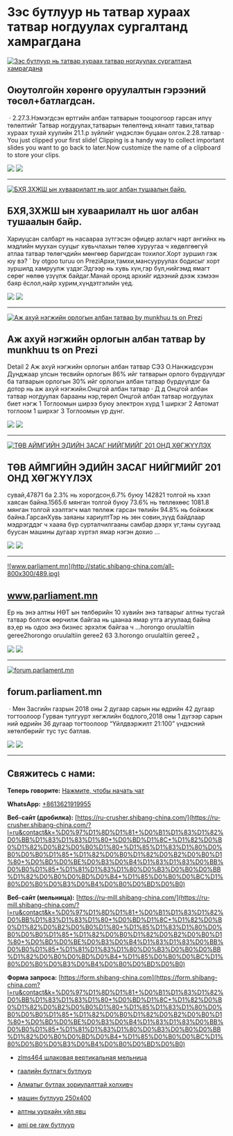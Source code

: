# Зэс бутлуур нь татвар хураах татвар ногдуулах сургалтанд хамрагдана

<a href="https://swt.shibang-china.com/?l=ru&img&k=%D0%97%D1%8D%D1%81+%D0%B1%D1%83%D1%82%D0%BB%D1%83%D1%83%D1%80+%D0%BD%D1%8C+%D1%82%D0%B0%D1%82%D0%B2%D0%B0%D1%80+%D1%85%D1%83%D1%80%D0%B0%D0%B0%D1%85+%D1%82%D0%B0%D1%82%D0%B2%D0%B0%D1%80+%D0%BD%D0%BE%D0%B3%D0%B4%D1%83%D1%83%D0%BB%D0%B0%D1%85+%D1%81%D1%83%D1%80%D0%B3%D0%B0%D0%BB%D1%82%D0%B0%D0%BD%D0%B4+%D1%85%D0%B0%D0%BC%D1%80%D0%B0%D0%B3%D0%B4%D0%B0%D0%BD%D0%B0" target="_blank">![Зэс бутлуур нь татвар хураах татвар ногдуулах сургалтанд хамрагдана](http://static.shibang-china.com/all-800x300/71.jpg)</a>

## Оюутолгойн хөрөнгө оруулалтын гэрээний төсөл+батлагдсан.
&nbsp;&#0183;&#32;2.27.3.Нэмэгдсэн өртгийн албан татварын тооцоогоор гарсан илүү төлөлтийг Татвар ногдуулах,татварын төлөлтөнд хяналт тавих,татвар хураах тухай хуулийн 21.1.р зүйлийг үндэслэн буцаан олгох.2.28.татвар&nbsp;&#0183;&#32;You just clipped your first slide! Clipping is a handy way to collect important slides you want to go back to later.Now customize the name of a clipboard to store your clips.


<a href="https://whatsapp.shibangsoft.com/WhatsApp.php" target="_blank" title="WhatsApp">![](http://static.shibang-china.com/icon/whatsapp.png)</a> <a href="https://swt.shibang-china.com/?l=ru&icon&k=%D0%97%D1%8D%D1%81+%D0%B1%D1%83%D1%82%D0%BB%D1%83%D1%83%D1%80+%D0%BD%D1%8C+%D1%82%D0%B0%D1%82%D0%B2%D0%B0%D1%80+%D1%85%D1%83%D1%80%D0%B0%D0%B0%D1%85+%D1%82%D0%B0%D1%82%D0%B2%D0%B0%D1%80+%D0%BD%D0%BE%D0%B3%D0%B4%D1%83%D1%83%D0%BB%D0%B0%D1%85+%D1%81%D1%83%D1%80%D0%B3%D0%B0%D0%BB%D1%82%D0%B0%D0%BD%D0%B4+%D1%85%D0%B0%D0%BC%D1%80%D0%B0%D0%B3%D0%B4%D0%B0%D0%BD%D0%B0" target="_blank">![](http://static.shibang-china.com/icon/chat-ru.png)</a>

---

<a href="https://swt.shibang-china.com/?l=ru&img&k=%D0%97%D1%8D%D1%81+%D0%B1%D1%83%D1%82%D0%BB%D1%83%D1%83%D1%80+%D0%BD%D1%8C+%D1%82%D0%B0%D1%82%D0%B2%D0%B0%D1%80+%D1%85%D1%83%D1%80%D0%B0%D0%B0%D1%85+%D1%82%D0%B0%D1%82%D0%B2%D0%B0%D1%80+%D0%BD%D0%BE%D0%B3%D0%B4%D1%83%D1%83%D0%BB%D0%B0%D1%85+%D1%81%D1%83%D1%80%D0%B3%D0%B0%D0%BB%D1%82%D0%B0%D0%BD%D0%B4+%D1%85%D0%B0%D0%BC%D1%80%D0%B0%D0%B3%D0%B4%D0%B0%D0%BD%D0%B0" target="_blank">![БХЯ,ЗХЖШ ын хуваарилалт нь шог албан тушаалын байр.](http://static.shibang-china.com/all-800x300/845.jpg)</a>

## БХЯ,ЗХЖШ ын хуваарилалт нь шог албан тушаалын байр.
Хариуцсан салбарт нь насаараа зүтгэсэн офицер ахлагч нарт ангийнх нь мэдлийн муухан сууцыг хувьчлахын төлөө хуруугаа ч хөдөлгөөгүй атлаа татвар төлөгчдийн мөнгөөр баригдсан тохилог.Хорт зуршил гэж юу вэ? ` by otgoo turuu on PreziАрхи,тамхи,мансууруулах бодисыг хорт зуршилд хамруулж үздэг.Эдгээр нь хувь хүн,гэр бүл,нийгэмд ямагт сөрөг нөлөө үзүүлж байдаг.Манай оронд архийг идээний дээж хэмээн баяр ёслол,найр хурим,хүндэтгэлийн үед.


<a href="https://whatsapp.shibangsoft.com/WhatsApp.php" target="_blank" title="WhatsApp">![](http://static.shibang-china.com/icon/whatsapp.png)</a> <a href="https://swt.shibang-china.com/?l=ru&icon&k=%D0%97%D1%8D%D1%81+%D0%B1%D1%83%D1%82%D0%BB%D1%83%D1%83%D1%80+%D0%BD%D1%8C+%D1%82%D0%B0%D1%82%D0%B2%D0%B0%D1%80+%D1%85%D1%83%D1%80%D0%B0%D0%B0%D1%85+%D1%82%D0%B0%D1%82%D0%B2%D0%B0%D1%80+%D0%BD%D0%BE%D0%B3%D0%B4%D1%83%D1%83%D0%BB%D0%B0%D1%85+%D1%81%D1%83%D1%80%D0%B3%D0%B0%D0%BB%D1%82%D0%B0%D0%BD%D0%B4+%D1%85%D0%B0%D0%BC%D1%80%D0%B0%D0%B3%D0%B4%D0%B0%D0%BD%D0%B0" target="_blank">![](http://static.shibang-china.com/icon/chat-ru.png)</a>

---

<a href="https://swt.shibang-china.com/?l=ru&img&k=%D0%97%D1%8D%D1%81+%D0%B1%D1%83%D1%82%D0%BB%D1%83%D1%83%D1%80+%D0%BD%D1%8C+%D1%82%D0%B0%D1%82%D0%B2%D0%B0%D1%80+%D1%85%D1%83%D1%80%D0%B0%D0%B0%D1%85+%D1%82%D0%B0%D1%82%D0%B2%D0%B0%D1%80+%D0%BD%D0%BE%D0%B3%D0%B4%D1%83%D1%83%D0%BB%D0%B0%D1%85+%D1%81%D1%83%D1%80%D0%B3%D0%B0%D0%BB%D1%82%D0%B0%D0%BD%D0%B4+%D1%85%D0%B0%D0%BC%D1%80%D0%B0%D0%B3%D0%B4%D0%B0%D0%BD%D0%B0" target="_blank">![Аж ахуй нэгжийн орлогын албан татвар by munkhuu ts on Prezi](http://static.shibang-china.com/all-800x300/702.jpg)</a>

## Аж ахуй нэгжийн орлогын албан татвар by munkhuu ts on Prezi
Detail 2 Аж ахуй нэгжийн орлогын албан татвар СЭЗ О.Нанжидсүрэн Дунджаар улсын төсвийн орлогын 86% ийг татварын орлого бүрдүүлдэг ба татварын орлогын 30% ийг орлогын албан татвар бүрдүүлдэг ба дотор нь аж ахуй нэгжийн.Онцгой албан татвар&nbsp;&#0183;&#32;Д д Онцгой албан татвар ногдуулах барааны нэр,төрөл Онцгой албан татвар ногдуулах биет нэгж 1 Тоглоомын ширээ буюу электрон хүрд 1 ширхэг 2 Автомат тоглоом 1 ширхэг 3 Тоглоомын үр дүнг.


<a href="https://whatsapp.shibangsoft.com/WhatsApp.php" target="_blank" title="WhatsApp">![](http://static.shibang-china.com/icon/whatsapp.png)</a> <a href="https://swt.shibang-china.com/?l=ru&icon&k=%D0%97%D1%8D%D1%81+%D0%B1%D1%83%D1%82%D0%BB%D1%83%D1%83%D1%80+%D0%BD%D1%8C+%D1%82%D0%B0%D1%82%D0%B2%D0%B0%D1%80+%D1%85%D1%83%D1%80%D0%B0%D0%B0%D1%85+%D1%82%D0%B0%D1%82%D0%B2%D0%B0%D1%80+%D0%BD%D0%BE%D0%B3%D0%B4%D1%83%D1%83%D0%BB%D0%B0%D1%85+%D1%81%D1%83%D1%80%D0%B3%D0%B0%D0%BB%D1%82%D0%B0%D0%BD%D0%B4+%D1%85%D0%B0%D0%BC%D1%80%D0%B0%D0%B3%D0%B4%D0%B0%D0%BD%D0%B0" target="_blank">![](http://static.shibang-china.com/icon/chat-ru.png)</a>

---

<a href="https://swt.shibang-china.com/?l=ru&img&k=%D0%97%D1%8D%D1%81+%D0%B1%D1%83%D1%82%D0%BB%D1%83%D1%83%D1%80+%D0%BD%D1%8C+%D1%82%D0%B0%D1%82%D0%B2%D0%B0%D1%80+%D1%85%D1%83%D1%80%D0%B0%D0%B0%D1%85+%D1%82%D0%B0%D1%82%D0%B2%D0%B0%D1%80+%D0%BD%D0%BE%D0%B3%D0%B4%D1%83%D1%83%D0%BB%D0%B0%D1%85+%D1%81%D1%83%D1%80%D0%B3%D0%B0%D0%BB%D1%82%D0%B0%D0%BD%D0%B4+%D1%85%D0%B0%D0%BC%D1%80%D0%B0%D0%B3%D0%B4%D0%B0%D0%BD%D0%B0" target="_blank">![ТӨВ АЙМГИЙН ЭДИЙН ЗАСАГ НИЙГМИЙГ 201 ОНД ХӨГЖҮҮЛЭХ](http://static.shibang-china.com/all-800x300/69.jpg)</a>

## ТӨВ АЙМГИЙН ЭДИЙН ЗАСАГ НИЙГМИЙГ 201 ОНД ХӨГЖҮҮЛЭХ
сувай,47871 ба 2.3% нь хорогдсон,6.7% буюу 142821 толгой нь хээл хаясан байна.1565.6 мянган толгой буюу 73.6% нь төллөхөөс 1081.8 мянган толгой хээлтэгч мал төллөж гарсан төлийн 94.8% нь бойжиж байна.ГарсанХувь заяаны хариултТэр нь зөн совин,зүүд байдлаар мэдрэгддэг ч хааяа бүр сурталчилгааны самбар дээрх үг,таны суугаад буусан машины дугаар хүртэл ямар нэгэн дохио …


<a href="https://whatsapp.shibangsoft.com/WhatsApp.php" target="_blank" title="WhatsApp">![](http://static.shibang-china.com/icon/whatsapp.png)</a> <a href="https://swt.shibang-china.com/?l=ru&icon&k=%D0%97%D1%8D%D1%81+%D0%B1%D1%83%D1%82%D0%BB%D1%83%D1%83%D1%80+%D0%BD%D1%8C+%D1%82%D0%B0%D1%82%D0%B2%D0%B0%D1%80+%D1%85%D1%83%D1%80%D0%B0%D0%B0%D1%85+%D1%82%D0%B0%D1%82%D0%B2%D0%B0%D1%80+%D0%BD%D0%BE%D0%B3%D0%B4%D1%83%D1%83%D0%BB%D0%B0%D1%85+%D1%81%D1%83%D1%80%D0%B3%D0%B0%D0%BB%D1%82%D0%B0%D0%BD%D0%B4+%D1%85%D0%B0%D0%BC%D1%80%D0%B0%D0%B3%D0%B4%D0%B0%D0%BD%D0%B0" target="_blank">![](http://static.shibang-china.com/icon/chat-ru.png)</a>

---

<a href="https://swt.shibang-china.com/?l=ru&img&k=%D0%97%D1%8D%D1%81+%D0%B1%D1%83%D1%82%D0%BB%D1%83%D1%83%D1%80+%D0%BD%D1%8C+%D1%82%D0%B0%D1%82%D0%B2%D0%B0%D1%80+%D1%85%D1%83%D1%80%D0%B0%D0%B0%D1%85+%D1%82%D0%B0%D1%82%D0%B2%D0%B0%D1%80+%D0%BD%D0%BE%D0%B3%D0%B4%D1%83%D1%83%D0%BB%D0%B0%D1%85+%D1%81%D1%83%D1%80%D0%B3%D0%B0%D0%BB%D1%82%D0%B0%D0%BD%D0%B4+%D1%85%D0%B0%D0%BC%D1%80%D0%B0%D0%B3%D0%B4%D0%B0%D0%BD%D0%B0" target="_blank">![www.parliament.mn](http://static.shibang-china.com/all-800x300/489.jpg)</a>

## www.parliament.mn
Ер нь энэ алтны НӨТ ын төлбөрийн 10 хувийн энэ татварыг алтны тусгай татвар болгож өөрчилж байгаа нь цаанаа ямар утга агуулаад байна вэ,ер нь одоо энэ бизнес эрхэлж байгаа ч …horongo oruulaltiin geree2horongo oruulaltiin geree2 63 3.horongo oruulaltiin geree2  。


<a href="https://whatsapp.shibangsoft.com/WhatsApp.php" target="_blank" title="WhatsApp">![](http://static.shibang-china.com/icon/whatsapp.png)</a> <a href="https://swt.shibang-china.com/?l=ru&icon&k=%D0%97%D1%8D%D1%81+%D0%B1%D1%83%D1%82%D0%BB%D1%83%D1%83%D1%80+%D0%BD%D1%8C+%D1%82%D0%B0%D1%82%D0%B2%D0%B0%D1%80+%D1%85%D1%83%D1%80%D0%B0%D0%B0%D1%85+%D1%82%D0%B0%D1%82%D0%B2%D0%B0%D1%80+%D0%BD%D0%BE%D0%B3%D0%B4%D1%83%D1%83%D0%BB%D0%B0%D1%85+%D1%81%D1%83%D1%80%D0%B3%D0%B0%D0%BB%D1%82%D0%B0%D0%BD%D0%B4+%D1%85%D0%B0%D0%BC%D1%80%D0%B0%D0%B3%D0%B4%D0%B0%D0%BD%D0%B0" target="_blank">![](http://static.shibang-china.com/icon/chat-ru.png)</a>

---

<a href="https://swt.shibang-china.com/?l=ru&img&k=%D0%97%D1%8D%D1%81+%D0%B1%D1%83%D1%82%D0%BB%D1%83%D1%83%D1%80+%D0%BD%D1%8C+%D1%82%D0%B0%D1%82%D0%B2%D0%B0%D1%80+%D1%85%D1%83%D1%80%D0%B0%D0%B0%D1%85+%D1%82%D0%B0%D1%82%D0%B2%D0%B0%D1%80+%D0%BD%D0%BE%D0%B3%D0%B4%D1%83%D1%83%D0%BB%D0%B0%D1%85+%D1%81%D1%83%D1%80%D0%B3%D0%B0%D0%BB%D1%82%D0%B0%D0%BD%D0%B4+%D1%85%D0%B0%D0%BC%D1%80%D0%B0%D0%B3%D0%B4%D0%B0%D0%BD%D0%B0" target="_blank">![forum.parliament.mn](http://static.shibang-china.com/all-800x300/288.jpg)</a>

## forum.parliament.mn
&nbsp;&#0183;&#32;Мөн Засгийн газрын 2018 оны 2 дугаар сарын ны өдрийн 42 дугаар тогтоолоор Гурван тулгуурт хөгжлийн бодлого,2018 оны 1 дүгээр сарын ний өдрийн 36 дугаар тогтоолоор “Үйлдвэржилт 21:100” үндэсний хөтөлбөрийг тус тус батлав.

<a href="https://whatsapp.shibangsoft.com/WhatsApp.php" target="_blank" title="WhatsApp">![](http://static.shibang-china.com/icon/whatsapp.png)</a> <a href="https://swt.shibang-china.com/?l=ru&icon&k=%D0%97%D1%8D%D1%81+%D0%B1%D1%83%D1%82%D0%BB%D1%83%D1%83%D1%80+%D0%BD%D1%8C+%D1%82%D0%B0%D1%82%D0%B2%D0%B0%D1%80+%D1%85%D1%83%D1%80%D0%B0%D0%B0%D1%85+%D1%82%D0%B0%D1%82%D0%B2%D0%B0%D1%80+%D0%BD%D0%BE%D0%B3%D0%B4%D1%83%D1%83%D0%BB%D0%B0%D1%85+%D1%81%D1%83%D1%80%D0%B3%D0%B0%D0%BB%D1%82%D0%B0%D0%BD%D0%B4+%D1%85%D0%B0%D0%BC%D1%80%D0%B0%D0%B3%D0%B4%D0%B0%D0%BD%D0%B0" target="_blank">![](http://static.shibang-china.com/icon/chat-ru.png)</a>

---
## Свяжитесь с нами:

**Теперь говорите:** [Нажмите, чтобы начать чат](https://swt.shibang-china.com?l=ru&contact&k=%D0%97%D1%8D%D1%81+%D0%B1%D1%83%D1%82%D0%BB%D1%83%D1%83%D1%80+%D0%BD%D1%8C+%D1%82%D0%B0%D1%82%D0%B2%D0%B0%D1%80+%D1%85%D1%83%D1%80%D0%B0%D0%B0%D1%85+%D1%82%D0%B0%D1%82%D0%B2%D0%B0%D1%80+%D0%BD%D0%BE%D0%B3%D0%B4%D1%83%D1%83%D0%BB%D0%B0%D1%85+%D1%81%D1%83%D1%80%D0%B3%D0%B0%D0%BB%D1%82%D0%B0%D0%BD%D0%B4+%D1%85%D0%B0%D0%BC%D1%80%D0%B0%D0%B3%D0%B4%D0%B0%D0%BD%D0%B0)

**WhatsApp:**  [+8613621919955](https://whatsapp.shibangsoft.com/WhatsApp.php)

**Веб-сайт (дробилка):** [https://ru-crusher.shibang-china.com/](https://ru-crusher.shibang-china.com/?l=ru&contact&k=%D0%97%D1%8D%D1%81+%D0%B1%D1%83%D1%82%D0%BB%D1%83%D1%83%D1%80+%D0%BD%D1%8C+%D1%82%D0%B0%D1%82%D0%B2%D0%B0%D1%80+%D1%85%D1%83%D1%80%D0%B0%D0%B0%D1%85+%D1%82%D0%B0%D1%82%D0%B2%D0%B0%D1%80+%D0%BD%D0%BE%D0%B3%D0%B4%D1%83%D1%83%D0%BB%D0%B0%D1%85+%D1%81%D1%83%D1%80%D0%B3%D0%B0%D0%BB%D1%82%D0%B0%D0%BD%D0%B4+%D1%85%D0%B0%D0%BC%D1%80%D0%B0%D0%B3%D0%B4%D0%B0%D0%BD%D0%B0)

**Веб-сайт (мельница):** [https://ru-mill.shibang-china.com/](https://ru-mill.shibang-china.com/?l=ru&contact&k=%D0%97%D1%8D%D1%81+%D0%B1%D1%83%D1%82%D0%BB%D1%83%D1%83%D1%80+%D0%BD%D1%8C+%D1%82%D0%B0%D1%82%D0%B2%D0%B0%D1%80+%D1%85%D1%83%D1%80%D0%B0%D0%B0%D1%85+%D1%82%D0%B0%D1%82%D0%B2%D0%B0%D1%80+%D0%BD%D0%BE%D0%B3%D0%B4%D1%83%D1%83%D0%BB%D0%B0%D1%85+%D1%81%D1%83%D1%80%D0%B3%D0%B0%D0%BB%D1%82%D0%B0%D0%BD%D0%B4+%D1%85%D0%B0%D0%BC%D1%80%D0%B0%D0%B3%D0%B4%D0%B0%D0%BD%D0%B0)

**Форма запроса:** [https://form.shibang-china.com](https://form.shibang-china.com?l=ru&contact&k=%D0%97%D1%8D%D1%81+%D0%B1%D1%83%D1%82%D0%BB%D1%83%D1%83%D1%80+%D0%BD%D1%8C+%D1%82%D0%B0%D1%82%D0%B2%D0%B0%D1%80+%D1%85%D1%83%D1%80%D0%B0%D0%B0%D1%85+%D1%82%D0%B0%D1%82%D0%B2%D0%B0%D1%80+%D0%BD%D0%BE%D0%B3%D0%B4%D1%83%D1%83%D0%BB%D0%B0%D1%85+%D1%81%D1%83%D1%80%D0%B3%D0%B0%D0%BB%D1%82%D0%B0%D0%BD%D0%B4+%D1%85%D0%B0%D0%BC%D1%80%D0%B0%D0%B3%D0%B4%D0%B0%D0%BD%D0%B0)

* [zlms464 шлаковая вертикальная мельница](../130/zlms464%20%D1%88%D0%BB%D0%B0%D0%BA%D0%BE%D0%B2%D0%B0%D1%8F%20%D0%B2%D0%B5%D1%80%D1%82%D0%B8%D0%BA%D0%B0%D0%BB%D1%8C%D0%BD%D0%B0%D1%8F%20%D0%BC%D0%B5%D0%BB%D1%8C%D0%BD%D0%B8%D1%86%D0%B0.md)

* [гаалийн бутлагч бутлуур](../128/%D0%B3%D0%B0%D0%B0%D0%BB%D0%B8%D0%B9%D0%BD%20%D0%B1%D1%83%D1%82%D0%BB%D0%B0%D0%B3%D1%87%20%D0%B1%D1%83%D1%82%D0%BB%D1%83%D1%83%D1%80.md)

* [Алматыг бутлах зориулалттай холхивч](../128/%D0%90%D0%BB%D0%BC%D0%B0%D1%82%D1%8B%D0%B3%20%D0%B1%D1%83%D1%82%D0%BB%D0%B0%D1%85%20%D0%B7%D0%BE%D1%80%D0%B8%D1%83%D0%BB%D0%B0%D0%BB%D1%82%D1%82%D0%B0%D0%B9%20%D1%85%D0%BE%D0%BB%D1%85%D0%B8%D0%B2%D1%87.md)

* [машин бутлуур 250x400](../130/%D0%BC%D0%B0%D1%88%D0%B8%D0%BD%20%D0%B1%D1%83%D1%82%D0%BB%D1%83%D1%83%D1%80%20250x400.md)

* [алтны уурхайн үйл явц](../130/%D0%B0%D0%BB%D1%82%D0%BD%D1%8B%20%D1%83%D1%83%D1%80%D1%85%D0%B0%D0%B9%D0%BD%20%D2%AF%D0%B9%D0%BB%20%D1%8F%D0%B2%D1%86.md)

* [ami pe raw бутлуур](../128/ami%20pe%20raw%20%D0%B1%D1%83%D1%82%D0%BB%D1%83%D1%83%D1%80.md)